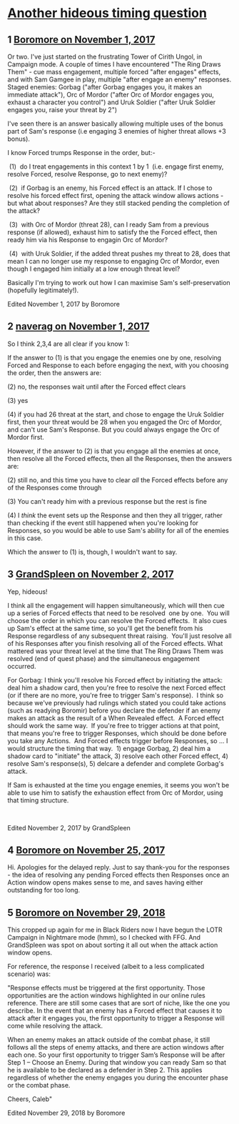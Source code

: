 # [Another hideous timing question](https://community.fantasyflightgames.com/topic/262279-another-hideous-timing-question/)

## 1 [Boromore on November 1, 2017](https://community.fantasyflightgames.com/topic/262279-another-hideous-timing-question/?do=findComment&comment=3058317)

Or two. I've just started on the frustrating Tower of Cirith Ungol, in Campaign mode. A couple of times I have encountered "The Ring Draws Them" - cue mass engagement, multiple forced "after engages" effects, and with Sam Gamgee in play, multiple "after engage an enemy" responses. Staged enemies: Gorbag ("after Gorbag engages you, it makes an immediate attack"), Orc of Mordor ("after Orc of Mordor engages you, exhaust a character you control") and Uruk Soldier ("after Uruk Soldier engages you, raise your threat by 2")

I've seen there is an answer basically allowing multiple uses of the bonus part of Sam's response (i.e engaging 3 enemies of higher threat allows +3 bonus). 

I know Forced trumps Response in the order, but:-

 (1)  do I treat engagements in this context 1 by 1  (i.e. engage first enemy, resolve Forced, resolve Response, go to next enemy)?

 (2)  if Gorbag is an enemy, his Forced effect is an attack. If I chose to resolve his forced effect first, opening the attack window allows actions - but what about responses? Are they still stacked pending the completion of the attack?

 (3)  with Orc of Mordor (threat 28), can I ready Sam from a previous response (if allowed), exhaust him to satisfy the the Forced effect, then ready him via his Response to engagin Orc of Mordor?

 (4)  with Uruk Soldier, if the added threat pushes my threat to 28, does that mean I can no longer use my response to engaging Orc of Mordor, even though I engaged him initially at a low enough threat level?

Basically I'm trying to work out how I can maximise Sam's self-preservation (hopefully legitimately!).

Edited November 1, 2017 by Boromore

## 2 [naverag on November 1, 2017](https://community.fantasyflightgames.com/topic/262279-another-hideous-timing-question/?do=findComment&comment=3058813)

So I think 2,3,4 are all clear if you know 1:

If the answer to (1) is that you engage the enemies one by one, resolving Forced and Response to each before engaging the next, with you choosing the order, then the answers are:

(2) no, the responses wait until after the Forced effect clears

(3) yes

(4) if you had 26 threat at the start, and chose to engage the Uruk Soldier first, then your threat would be 28 when you engaged the Orc of Mordor, and can't use Sam's Response. But you could always engage the Orc of Mordor first.

However, if the answer to (2) is that you engage all the enemies at once, then resolve all the Forced effects, then all the Responses, then the answers are:

(2) still no, and this time you have to clear *all* the Forced effects before any of the Responses come through

(3) You can't ready him with a previous response but the rest is fine

(4) I *think* the event sets up the Response and then they all trigger, rather than checking if the event still happened when you're looking for Responses, so you would be able to use Sam's ability for all of the enemies in this case.
 

Which the answer to (1) is, though, I wouldn't want to say.

## 3 [GrandSpleen on November 2, 2017](https://community.fantasyflightgames.com/topic/262279-another-hideous-timing-question/?do=findComment&comment=3060809)

Yep, hideous!  

I think all the engagement will happen simultaneously, which will then cue up a series of Forced effects that need to be resolved  one by one.  You will choose the order in which you can resolve the Forced effects.  It also cues up Sam's effect at the same time, so you'll get the benefit from his Response regardless of any subsequent threat raising.  You'll just resolve all of his Responses after you finish resolving all of the Forced effects. What mattered was your threat level at the time that The Ring Draws Them was resolved (end of quest phase) and the simultaneous engagement occurred.  

For Gorbag: I think you'll resolve his Forced effect by initiating the attack: deal him a shadow card, then you're free to resolve the next Forced effect (or if there are no more, you're free to trigger Sam's response).  I think so because we've previously had rulings which stated you could take actions (such as readying Boromir) before you declare the defender if an enemy makes an attack as the result of a When Revealed effect.  A Forced effect should work the same way.  If you're free to trigger actions at that point, that means you're free to trigger Responses, which should be done before you take any Actions.  And Forced effects trigger before Responses, so ... I would structure the timing that way.  1) engage Gorbag, 2) deal him a shadow card to "initiate" the attack, 3) resolve each other Forced effect, 4) resolve Sam's response(s), 5) delcare a defender and complete Gorbag's attack.

If Sam is exhausted at the time you engage enemies, it seems you won't be able to use him to satisfy the exhaustion effect from Orc of Mordor, using that timing structure.

 

Edited November 2, 2017 by GrandSpleen

## 4 [Boromore on November 25, 2017](https://community.fantasyflightgames.com/topic/262279-another-hideous-timing-question/?do=findComment&comment=3095950)

Hi. Apologies for the delayed reply. Just to say thank-you for the responses - the idea of resolving any pending Forced effects then Responses once an Action window opens makes sense to me, and saves having either outstanding for too long.

## 5 [Boromore on November 29, 2018](https://community.fantasyflightgames.com/topic/262279-another-hideous-timing-question/?do=findComment&comment=3551373)

This cropped up again for me in Black Riders now I have begun the LOTR Campaign in Nightmare mode (hmm), so I checked with FFG. And GrandSpleen was spot on about sorting it all out when the attack action window opens.

For reference, the response I received (albeit to a less complicated scenario) was: 

"Response effects must be triggered at the first opportunity. Those opportunities are the action windows highlighted in our online rules reference. There are still some cases that are sort of niche, like the one you describe. In the event that an enemy has a Forced effect that causes it to attack after it engages you, the first opportunity to trigger a Response will come while resolving the attack.

When an enemy makes an attack outside of the combat phase, it still follows all the steps of enemy attacks, and there are action windows after each one. So your first opportunity to trigger Sam’s Response will be after Step 1 – Choose an Enemy. During that window you can ready Sam so that he is available to be declared as a defender in Step 2. This applies regardless of whether the enemy engages you during the encounter phase or the combat phase.

Cheers, Caleb"

Edited November 29, 2018 by Boromore

